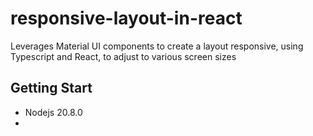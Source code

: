 # responsive-layout-in-react
Leverages Material UI components to create a layout responsive, using Typescript and React, to adjust to various screen sizes

## Getting Start
- Nodejs 20.8.0
- 
